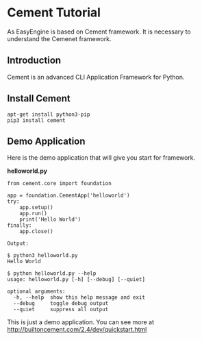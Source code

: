# Cement Tutorial

As EasyEngine is based on Cement framework. It is necessary to understand the Cemenet framework.

## Introduction
Cement is an advanced CLI Application Framework for Python.

## Install Cement

    apt-get install python3-pip
    pip3 install cement

## Demo Application

Here is the demo application that will give you start for framework.

**helloworld.py**

    from cement.core import foundation

    app = foundation.CementApp('helloworld')
    try:
        app.setup()
        app.run()
        print('Hello World')
    finally:
        app.close()

    Output:

    $ python3 helloworld.py
    Hello World

    $ python helloworld.py --help
    usage: helloworld.py [-h] [--debug] [--quiet]

    optional arguments:
      -h, --help  show this help message and exit
      --debug     toggle debug output
      --quiet     suppress all output

This is just a demo application. You can see more at http://builtoncement.com/2.4/dev/quickstart.html
